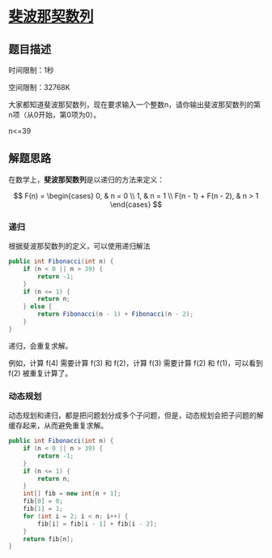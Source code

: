 # [斐波那契数列](<https://www.nowcoder.com/practice/c6c7742f5ba7442aada113136ddea0c3?tpId=13&tqId=11160&tPage=1&rp=1&ru=/ta/coding-interviews&qru=/ta/coding-interviews/question-ranking>)

## 题目描述

时间限制：1秒

空间限制：32768K

大家都知道斐波那契数列，现在要求输入一个整数n，请你输出斐波那契数列的第n项（从0开始，第0项为0）。

n<=39

## 解题思路

在数学上，**斐波那契数列**是以递归的方法来定义：

$$
  F(n) = 
  \begin{cases}
    0, & n = 0 \\
    1, & n = 1 \\
    F(n - 1) + F(n - 2), & n > 1
  \end{cases}
$$


### 递归

根据斐波那契数列的定义，可以使用递归解法

```java
public int Fibonacci(int n) {
    if (n < 0 || n > 39) {
        return -1;
    }
    if (n <= 1) {
        return n;
    } else {
        return Fibonacci(n - 1) + Fibonacci(n - 2);
    }
}
```

递归，会重复求解。

例如，计算 f(4) 需要计算 f(3) 和 f(2)，计算 f(3) 需要计算 f(2) 和 f(1)，可以看到 f(2) 被重复计算了。

### 动态规划

动态规划和递归，都是把问题划分成多个子问题，但是，动态规划会把子问题的解缓存起来，从而避免重复求解。

```java
public int Fibonacci(int n) {
    if (n < 0 || n > 39) {
        return -1;
    }
    if (n <= 1) {
        return n;
    }
    int[] fib = new int[n + 1];
    fib[0] = 0;
    fib[1] = 1;
    for (int i = 2; i < n; i++) {
        fib[i] = fib[i - 1] + fib[i - 2];
    }
    return fib[n];
}
```



